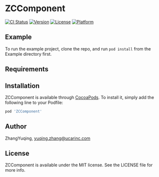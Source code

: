 # ZCComponent

[![CI Status](https://img.shields.io/travis/ZhangYuqing/ZCComponent.svg?style=flat)](https://travis-ci.org/ZhangYuqing/ZCComponent)
[![Version](https://img.shields.io/cocoapods/v/ZCComponent.svg?style=flat)](https://cocoapods.org/pods/ZCComponent)
[![License](https://img.shields.io/cocoapods/l/ZCComponent.svg?style=flat)](https://cocoapods.org/pods/ZCComponent)
[![Platform](https://img.shields.io/cocoapods/p/ZCComponent.svg?style=flat)](https://cocoapods.org/pods/ZCComponent)

## Example

To run the example project, clone the repo, and run `pod install` from the Example directory first.

## Requirements

## Installation

ZCComponent is available through [CocoaPods](https://cocoapods.org). To install
it, simply add the following line to your Podfile:

```ruby
pod 'ZCComponent'
```

## Author

ZhangYuqing, yuqing.zhang@ucarinc.com

## License

ZCComponent is available under the MIT license. See the LICENSE file for more info.
